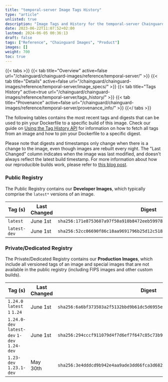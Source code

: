 ```yaml
---
title: "temporal-server Image Tags History"
type: "article"
unlisted: true
description: "Image Tags and History for the temporal-server Chainguard Image"
date: 2023-06-22T11:07:52+02:00
lastmod: 2024-06-05 00:36:13
draft: false
tags: ["Reference", "Chainguard Images", "Product"]
images: []
weight: 700
toc: true
---
```


{{< tabs >}}
{{< tab title="Overview" active=false url="/chainguard/chainguard-images/reference/temporal-server/" >}}
{{< tab title="Details" active=false url="/chainguard/chainguard-images/reference/temporal-server/image_specs/" >}}
{{< tab title="Tags History" active=true url="/chainguard/chainguard-images/reference/temporal-server/tags_history/" >}}
{{< tab title="Provenance" active=false url="/chainguard/chainguard-images/reference/temporal-server/provenance_info/" >}}
{{</ tabs >}}

The following tables contains the most recent tags and digests that can be used to pin your Dockerfile to a specific build of this image. Check our guide on [Using the Tag History API](/chainguard/chainguard-images/using-the-tag-history-api/) for information on how to fetch all tags from an image and how to pin your Dockerfile to a specific digest.

Please note that digests and timestamps only change when there is a change to the image, even though images are rebuilt every night. The "Last Changed" column indicates when the image was last modified, and doesn't always reflect the latest build timestamp. For more information about how our reproducible builds work, please refer to [this blog post](https://www.chainguard.dev/unchained/reproducing-chainguards-reproducible-image-builds).

### Public Registry
The Public Registry contains our **Developer Images**, which typically comprise the `latest*` versions of an image.

| Tag (s)       | Last Changed | Digest                                                                    |
|---------------|--------------|---------------------------------------------------------------------------|
|  `latest`     | June 1st     | `sha256:171e8753607a97f50a910b8472eeb59978ee43b67e29049f6538cf03d848b833` |
|  `latest-dev` | June 1st     | `sha256:52cc06690f86c18aa9691796b25d12c5182344136cf7493e1c89f2d68a3f7c46` |


### Private/Dedicated Registry
The Private/Dedicated Registry contains our **Production Images**, which include all versioned tags of an image and special images that are not available in the public registry (including FIPS images and other custom builds).

| Tag (s)                                       | Last Changed | Digest                                                                    |
|-----------------------------------------------|--------------|---------------------------------------------------------------------------|
|  `1.24.0` `latest` `1` `1.24`                 | June 1st     | `sha256:6a6bf373503a2f5132bbd9b61dc5d6955e5119c8b96090a33191793597ccf613` |
|  `1.24.0-dev` `latest-dev` `1-dev` `1.24-dev` | June 1st     | `sha256:294cccf911079d4f7d6ef7f647c85c73b9eb49cbc07017746f6ab4a1e5c717fc` |
|  `1.23-dev` `1.23.1-dev`                      | May 30th     | `sha256:3e4dddcd9b942e4aa9ade3dd66fca3d682d4532c0178cf09d34331c09a17edf0` |

